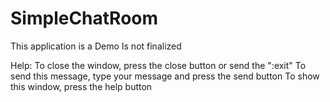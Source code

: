 # SimpleChatRoom
This application is a Demo
Is not finalized

Help:
    To close the window, press the close button or send the ":exit"
    To send this message, type your message and press the send button
    To show this window, press the help button